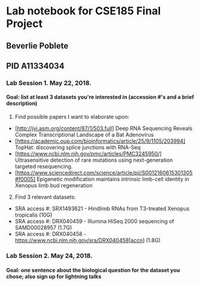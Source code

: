 # Lab notebook for CSE185 Final Project
## Beverlie Poblete
## PID A11334034

### Lab Session 1.  May 22, 2018.
#### Goal: list at least 3 datasets you're interested in (accession #'s and a brief description)
1. Find possible papers I want to elaborate upon:
* [http://jvi.asm.org/content/87/1/503.full] Deep RNA Sequencing Reveals Complex Transcriptional Landscape of a Bat Adenovirus
* [https://academic.oup.com/bioinformatics/article/25/9/1105/203994] TopHat: discovering splice junctions with RNA-Seq 
* [https://www.ncbi.nlm.nih.gov/pmc/articles/PMC3245950/] Ultrasensitive detection of rare mutations using next-generation targeted resequencing.
* [https://www.sciencedirect.com/science/article/pii/S0012160615301305#f0005] Epigenetic modification maintains intrinsic limb-cell identity in Xenopus limb bud regeneration

2. Find 3 relevant datasets:
* SRA access #: SRX1493621  -  Hindlimb RNAs from T3-treated Xenopus tropicalis (10G)
* SRA access #: DRX040459 - Illumina HiSeq 2000 sequencing of SAMD00028957 (1.7G)
* SRA access #: DRX040458 - https://www.ncbi.nlm.nih.gov/sra/DRX040458[accn] (1.8G)

### Lab Session 2.  May 24, 2018.
#### Goal: one sentence about the biological question for the dataset you chose; also sign up for lightning talks
